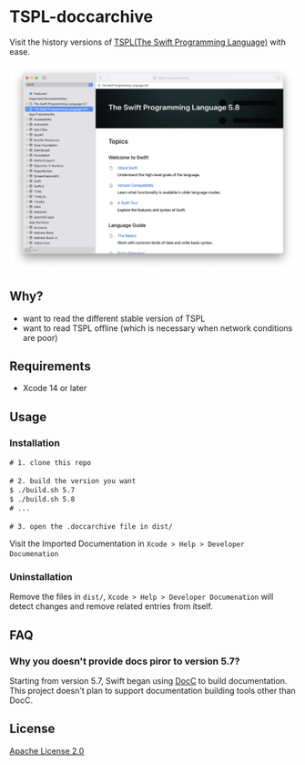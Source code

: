 # TSPL-doccarchive

Visit the history versions of [TSPL(The Swift Programming Language)](https://github.com/apple/swift-book) with ease.

![Screenshot](./assets/screenshot.png)

## Why?

- want to read the different stable version of TSPL
- want to read TSPL offline (which is necessary when network conditions are poor)

## Requirements

- Xcode 14 or later

## Usage

### Installation

```shell
# 1. clone this repo

# 2. build the version you want
$ ./build.sh 5.7
$ ./build.sh 5.8
# ...

# 3. open the .doccarchive file in dist/
```

Visit the Imported Documentation in `Xcode > Help > Developer Documenation`

### Uninstallation

Remove the files in `dist/`, `Xcode > Help > Developer Documenation` will detect changes and remove related entries from itself.

## FAQ

### Why you doesn't provide docs piror to version 5.7?

Starting from version 5.7, Swift began using [DocC](https://github.com/apple/swift-docc) to build documentation. This project doesn't plan to support documentation building tools other than DocC.

## License

[Apache License 2.0](http://www.apache.org/licenses/LICENSE-2.0)
